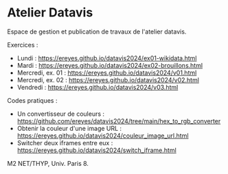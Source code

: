 # Atelier Datavis

Espace de gestion et publication de travaux de l'atelier datavis.

Exercices :
- Lundi : https://ereyes.github.io/datavis2024/ex01-wikidata.html
- Mardi : https://ereyes.github.io/datavis2024/ex02-brouillons.html
- Mercredi, ex. 01 : https://ereyes.github.io/datavis2024/v01.html
- Mercredi, ex. 02 : https://ereyes.github.io/datavis2024/v02.html
- Vendredi : https://ereyes.github.io/datavis2024/v03.html

Codes pratiques :
- Un convertisseur de couleurs : https://github.com/ereyes/datavis2024/tree/main/hex_to_rgb_converter
- Obtenir la couleur d'une image URL : https://ereyes.github.io/datavis2024/couleur_image_url.html
- Switcher deux iframes entre eux : https://ereyes.github.io/datavis2024/switch_iframe.html


M2 NET/THYP, Univ. Paris 8.
